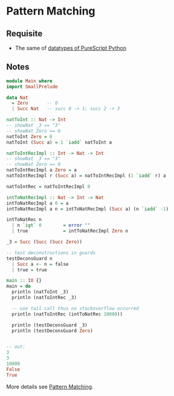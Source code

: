 # Pattern Matching

## Requisite

- The same of [datatypes of PureScript Python](https://github.com/Testing-PureScript-Python/datatypes)

## Notes

```purescript
module Main where
import SmallPrelude

data Nat
  = Zero       -- 0
  | Succ Nat   -- succ 0 -> 1; succ 2 -> 3

natToInt :: Nat -> Int
-- showNat _3 == "3"
-- showNat Zero == 0
natToInt Zero = 0
natToInt (Succ a) = 1 `iadd` natToInt a

natToIntRecImpl :: Int -> Nat -> Int
-- showNat _3 == "3"
-- showNat Zero == 0
natToIntRecImpl a Zero = a
natToIntRecImpl r (Succ a) = natToIntRecImpl (1 `iadd` r) a

natToIntRec = natToIntRecImpl 0

intToNatRecImpl :: Nat -> Int -> Nat
intToNatRecImpl a 0 = a
intToNatRecImpl a n = intToNatRecImpl (Succ a) (n `iadd` -1)

intToNatRec n
  | n `igt` 0        = error ""
  | true             = intToNatRecImpl Zero n

_3 = Succ (Succ (Succ Zero))

-- test deconstructions in guards
testDeconsGuard n
  | Succ a <- n = false
  | true = true

main :: IO {}
main = do
  println (natToInt _3)
  println (natToIntRec _3)

  -- use tail call thus no stackoverflow occurred
  println (natToIntRec (intToNatRec 10000))

  println (testDeconsGuard _3)
  println (testDeconsGuard Zero)


-- out:
3
3
10000
False
True
```


More details see [Pattern Matching](https://github.com/purescript/documentation/blob/master/language/Pattern-Matching.md).
